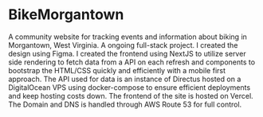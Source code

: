# BikeMorgantown 
A community website for  tracking events and information about biking in Morgantown, West Virginia. A ongoing full-stack project. I created the design using Figma. I created the frontend using NextJS to utilize server side rendering to fetch data from a API on each refresh and components to bootstrap the HTML/CSS quickly and efficiently with a mobile first approach. The API used for data is an instance of Directus hosted on a DigitalOcean VPS using docker-compose to ensure efficient deployments and keep hosting costs down. The frontend of the site is hosted on Vercel. The Domain and DNS is handled through AWS Route 53 for full control.
